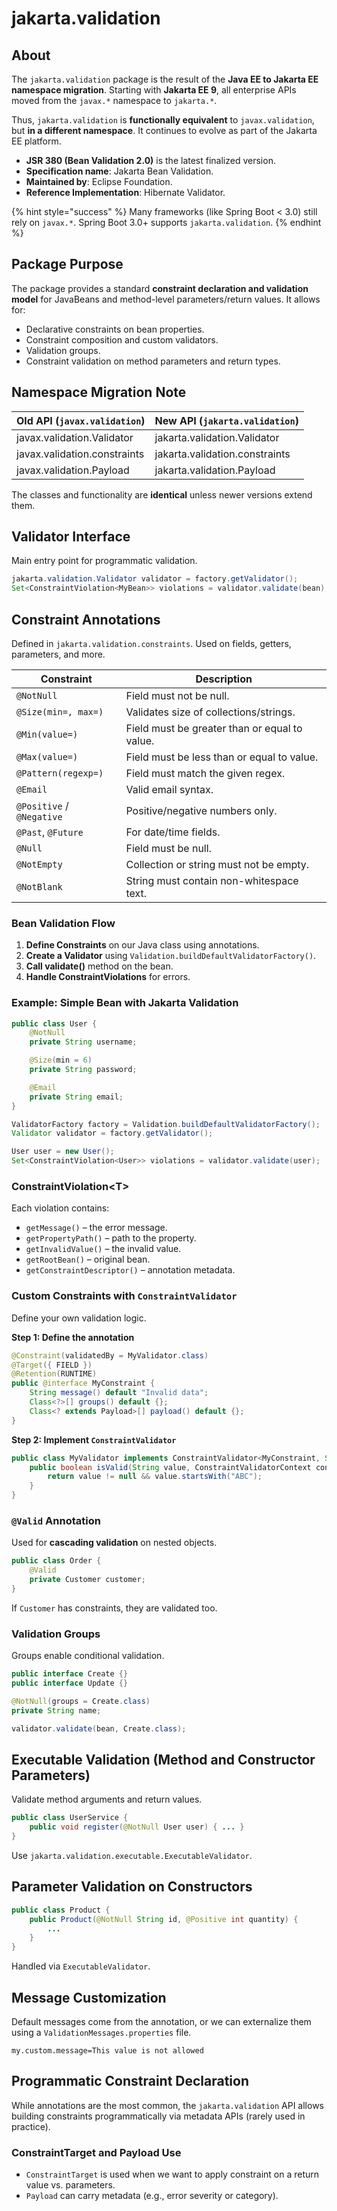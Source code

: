 # jakarta.validation

## About

The `jakarta.validation` package is the result of the **Java EE to Jakarta EE namespace migration**. Starting with **Jakarta EE 9**, all enterprise APIs moved from the `javax.*` namespace to `jakarta.*`.

Thus, `jakarta.validation` is **functionally equivalent** to `javax.validation`, but **in a different namespace**. It continues to evolve as part of the Jakarta EE platform.

* **JSR 380 (Bean Validation 2.0)** is the latest finalized version.
* **Specification name**: Jakarta Bean Validation.
* **Maintained by**: Eclipse Foundation.
* **Reference Implementation**: Hibernate Validator.

{% hint style="success" %}
Many frameworks (like Spring Boot < 3.0) still rely on `javax.*`. Spring Boot 3.0+ supports `jakarta.validation`.
{% endhint %}

## **Package Purpose**

The package provides a standard **constraint declaration and validation model** for JavaBeans and method-level parameters/return values. It allows for:

* Declarative constraints on bean properties.
* Constraint composition and custom validators.
* Validation groups.
* Constraint validation on method parameters and return types.

## **Namespace Migration Note**

| Old API (`javax.validation`) | New API (`jakarta.validation`) |
| ---------------------------- | ------------------------------ |
| javax.validation.Validator   | jakarta.validation.Validator   |
| javax.validation.constraints | jakarta.validation.constraints |
| javax.validation.Payload     | jakarta.validation.Payload     |

The classes and functionality are **identical** unless newer versions extend them.

## **Validator Interface**

Main entry point for programmatic validation.

```java
jakarta.validation.Validator validator = factory.getValidator();
Set<ConstraintViolation<MyBean>> violations = validator.validate(bean);
```

## **Constraint Annotations**

Defined in `jakarta.validation.constraints`. Used on fields, getters, parameters, and more.

| Constraint                | Description                                   |
| ------------------------- | --------------------------------------------- |
| `@NotNull`                | Field must not be null.                       |
| `@Size(min=, max=)`       | Validates size of collections/strings.        |
| `@Min(value=)`            | Field must be greater than or equal to value. |
| `@Max(value=)`            | Field must be less than or equal to value.    |
| `@Pattern(regexp=)`       | Field must match the given regex.             |
| `@Email`                  | Valid email syntax.                           |
| `@Positive` / `@Negative` | Positive/negative numbers only.               |
| `@Past`, `@Future`        | For date/time fields.                         |
| `@Null`                   | Field must be null.                           |
| `@NotEmpty`               | Collection or string must not be empty.       |
| `@NotBlank`               | String must contain non-whitespace text.      |

### **Bean Validation Flow**

1. **Define Constraints** on our Java class using annotations.
2. **Create a Validator** using `Validation.buildDefaultValidatorFactory()`.
3. **Call validate()** method on the bean.
4. **Handle ConstraintViolations** for errors.

### **Example: Simple Bean with Jakarta Validation**

```java
public class User {
    @NotNull
    private String username;

    @Size(min = 6)
    private String password;

    @Email
    private String email;
}
```

```java
ValidatorFactory factory = Validation.buildDefaultValidatorFactory();
Validator validator = factory.getValidator();

User user = new User();
Set<ConstraintViolation<User>> violations = validator.validate(user);
```

### **ConstraintViolation\<T>**

Each violation contains:

* `getMessage()` – the error message.
* `getPropertyPath()` – path to the property.
* `getInvalidValue()` – the invalid value.
* `getRootBean()` – original bean.
* `getConstraintDescriptor()` – annotation metadata.

### **Custom Constraints with `ConstraintValidator`**

Define your own validation logic.

**Step 1: Define the annotation**

```java
@Constraint(validatedBy = MyValidator.class)
@Target({ FIELD })
@Retention(RUNTIME)
public @interface MyConstraint {
    String message() default "Invalid data";
    Class<?>[] groups() default {};
    Class<? extends Payload>[] payload() default {};
}
```

**Step 2: Implement `ConstraintValidator`**

```java
public class MyValidator implements ConstraintValidator<MyConstraint, String> {
    public boolean isValid(String value, ConstraintValidatorContext context) {
        return value != null && value.startsWith("ABC");
    }
}
```

### **`@Valid` Annotation**

Used for **cascading validation** on nested objects.

```java
public class Order {
    @Valid
    private Customer customer;
}
```

If `Customer` has constraints, they are validated too.

### **Validation Groups**

Groups enable conditional validation.

```java
public interface Create {}
public interface Update {}

@NotNull(groups = Create.class)
private String name;
```

```java
validator.validate(bean, Create.class);
```

## **Executable Validation (Method and Constructor Parameters)**

Validate method arguments and return values.

```java
public class UserService {
    public void register(@NotNull User user) { ... }
}
```

Use `jakarta.validation.executable.ExecutableValidator`.

## **Parameter Validation on Constructors**

```java
public class Product {
    public Product(@NotNull String id, @Positive int quantity) {
        ...
    }
}
```

Handled via `ExecutableValidator`.

## **Message Customization**

Default messages come from the annotation, or we can externalize them using a `ValidationMessages.properties` file.

```properties
my.custom.message=This value is not allowed
```

## **Programmatic Constraint Declaration**

While annotations are the most common, the `jakarta.validation` API allows building constraints programmatically via metadata APIs (rarely used in practice).

### **ConstraintTarget and Payload Use**

* `ConstraintTarget` is used when we want to apply constraint on a return value vs. parameters.
* `Payload` can carry metadata (e.g., error severity or category).
